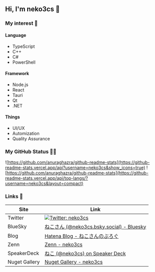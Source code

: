 ## Hi, I'm neko3cs 👋

### My interest 👀

#### Language

- TypeScript
- C++
- C#
- PowerShell

#### Framework

- Node.js
- React
- Tauri
- Qt
- .NET

#### Things

- UI/UX
- Automization
- Quality Assurance

### My GitHub Status 🐙🐱

![https://github.com/anuraghazra/github-readme-stats](https://github-readme-stats.vercel.app/api?username=neko3cs&show_icons=true)
![https://github.com/anuraghazra/github-readme-stats](https://github-readme-stats.vercel.app/api/top-langs/?username=neko3cs&layout=compact)

### Links 🔗

| Site          | Link                                                                                                               |
| ------------- | ------------------------------------------------------------------------------------------------------------------ |
| Twitter       | [![Twitter: neko3cs](https://img.shields.io/twitter/follow/neko3cs.svg?style=social)](https://twitter.com/neko3cs) |
| BlueSky       | [ねこさん (@neko3cs.bsky.social) - Bluesky](https://bsky.app/profile/neko3cs.bsky.social)                            |
| Blog          | [Hatena Blog - ねこさんのぶろぐ](https://www.neko3cs.net/)                                                             |
| Zenn          | [Zenn - neko3cs](https://zenn.dev/neko3cs)                                                                         |
| SpeakerDeck   | [ねこ (@neko3cs) on Speaker Deck](https://speakerdeck.com/neko3cs)                                                  |
| Nuget Gallery | [Nuget Gallery - neko3cs](https://www.nuget.org/profiles/neko3cs)                                                  |

